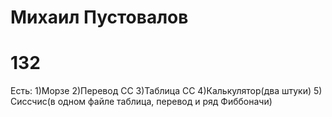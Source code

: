 # Михаил Пустовалов 
# 132
Есть:
1)Морзе
2)Перевод СС
3)Таблица СС
4)Калькулятор(два штуки)
5) Сиссчис(в одном файле таблица, перевод и ряд Фиббоначи)
